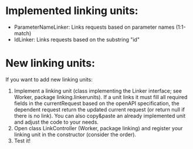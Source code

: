 # Implemented linking units:
* ParameterNameLinker: Links requests based on parameter names (1:1-match)
* IdLinker: Links requests based on the substring "id"

# New linking units:
If you want to add new linking units:
1. Implement a linking unit (class implementing the Linker interface; see Worker, package linking.linkerunits). 
If a unit links it must fill all required fields in the currentRequest based on the openAPI specification,
the dependent request return the updated current request (or return null if there is no link). 
You can also copy&paste an already implemented unit and adjust the code to your needs.
2. Open class LinkController (Worker, package linking) and register your linking unit in the constructor (consider the order).
3. Test it!
